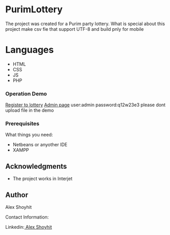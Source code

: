 # PurimLottery

The project was created for a Purim party lottery.
What is special about this project make csv fie that support UTF-8 and build pnly for mobile
# Languages
- HTML
- CSS
- JS
- PHP

### Operation Demo

<a href="http://purim.alexshoyhit.com/"> Register to lottery</a>
<a href="http://purim.alexshoyhit.com/admin"> Admin page</a>
user:admin
password:q12w23e3
please dont upload file in the demo


### Prerequisites

What things you need:
* Netbeans or anyother IDE
* XAMPP


## Acknowledgments

* The project works in Interjet


## Author

Alex Shoyhit

Contact Information:

Linkedin:<a href="https://www.linkedin.com/in/alexshoyhit/"> Alex Shoyhit</a>
